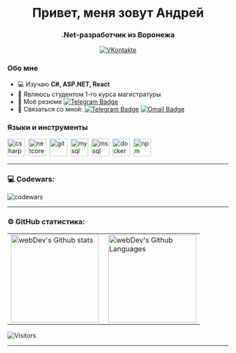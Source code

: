 <div id="header" align="center">
    <h1>Привет, меня зовут Андрей </h1>
    <h3>.Net-разработчик из Воронежа</h3>
</div>

<div id="socials" align="center">
  <a href="https://vk.com/andrey_tsukanov">
    <img src="https://img.shields.io/badge/VKontakte-blue?style=for-the-badge&logo=vk&logoColor=white" alt="VKontakte"/>
  </a>
</div>

### Обо мне

- 💻 Изучаю **C#, ASP.NET, React**
- 📖 Являюсь студентом 1-го курса магистратуры
- 📑 Моё резюме [![Telegram Badge](https://img.shields.io/badge/-hh.ru-darkred?style=flat&&logoColor=white)](https://voronezh.hh.ru/resume/5d50e9edff0c583c8d0039ed1f796856336244)
- 📧 Связаться со мной: [![Telegram Badge](https://img.shields.io/badge/-Andrey_Tsukanov-blue?style=flat&logo=Telegram&logoColor=white)](https://t.me/sharpflexer) [![Gmail Badge](https://img.shields.io/badge/-tsukanov.official@gmail.com-red?style=flat&logo=Gmail&logoColor=white)](mailto:tsukanov.official@gmail.com)

### Языки и инструменты

<img src="https://cdn.jsdelivr.net/gh/devicons/devicon/icons/csharp/csharp-original.svg" title="csharp" width="40" height="40"/>&nbsp;
<img src="https://cdn.jsdelivr.net/gh/devicons/devicon/icons/dotnetcore/dotnetcore-original.svg" title="netcore" width="40" height="40">&nbsp;
<img src="https://cdn.jsdelivr.net/gh/devicons/devicon/icons/git/git-original.svg" title="git" width="40" height="40"/>&nbsp;
<img src="https://cdn.jsdelivr.net/gh/devicons/devicon/icons/mysql/mysql-original.svg" title="mysql" width="40" height="40"/>&nbsp;
<img src="https://cdn.jsdelivr.net/gh/devicons/devicon/icons/microsoftsqlserver/microsoftsqlserver-plain-wordmark.svg" title="mssql" width="40" height="40"/>&nbsp;
<img src="https://cdn.jsdelivr.net/gh/devicons/devicon/icons/docker/docker-original.svg" title="docker" width="40" height="40"/>&nbsp;
<img src="https://cdn.jsdelivr.net/gh/devicons/devicon/icons/npm/npm-original-wordmark.svg" title="npm" width="40" height="40"/>&nbsp;

---

### 💻 Codewars:

![codewars](https://www.codewars.com/users/sharpflexer/badges/large)

---

### ⚙️ GitHub статистика:

<table>
  <tr>
    <td>
      <img height="200px" align="left" src="https://github-readme-stats.vercel.app/api?username=sharpflexer&theme=vision-friendly-dark" alt="webDev's Github stats" />
    </td>
    <td>
      <img height="200px" align="right" alt="webDev's Github Languages" src="https://github-readme-stats-sigma-five.vercel.app/api/top-langs/?username=sharpflexer&theme=vision-friendly-dark" />
    </td>
  </tr>
</table>

![Visitors](https://api.visitorbadge.io/api/visitors?path=sharpflexer&countColor=%23263759)

---

